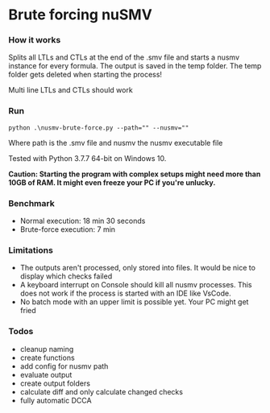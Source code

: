# Brute forcing nuSMV

### How it works

Splits all LTLs and CTLs at the end of the .smv file and starts a nusmv instance for every formula.
The output is saved in the temp folder. The temp folder gets deleted when starting the process!

Multi line LTLs and CTLs should work

### Run

`python .\nusmv-brute-force.py --path="" --nusmv=""`

Where path is the .smv file and nusmv the nusmv executable file

Tested with Python 3.7.7 64-bit on Windows 10.

**Caution: Starting the program with complex setups might need more than 10GB of RAM. It might even freeze your PC if you're unlucky.**

### Benchmark

- Normal execution: 18 min 30 seconds
- Brute-force execution: 7 min

### Limitations

- The outputs aren't processed, only stored into files. It would be nice to display which checks failed
- A keyboard interrupt on Console should kill all nusmv processes. This does not work if the process is started with an IDE like VsCode.
- No batch mode with an upper limit is possible yet. Your PC might get fried

### Todos

- cleanup naming
- create functions
- add config for nusmv path
- evaluate output
- create output folders
- calculate diff and only calculate changed checks
- fully automatic DCCA